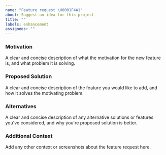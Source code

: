 ```yaml
---
name: "Feature request \U0001F4A1"
about: Suggest an idea for this project
title: ""
labels: enhancement
assignees: ""
---
```


### Motivation

A clear and concise description of what the motivation for the new feature is, and what problem it is solving.

### Proposed Solution

A clear and concise description of the feature you would like to add, and how it solves the motivating problem.

### Alternatives

A clear and concise description of any alternative solutions or features you've considered, and why you're proposed solution is better.

### Additional Context

Add any other context or screenshots about the feature request here.
